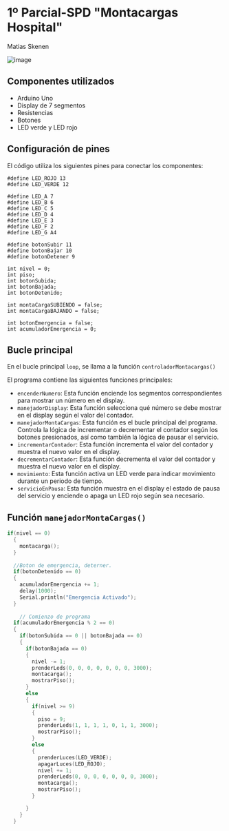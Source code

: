 # 1º Parcial-SPD "Montacargas Hospital"


Matias Skenen

![image](![image](https://github.com/matiastaoskn/PARCIAL-SPD1/assets/93952537/595affb1-f87a-4114-bf52-f3020b48a78f))

## Componentes utilizados

- Arduino Uno
- Display de 7 segmentos
- Resistencias
- Botones
- LED verde y LED rojo

## Configuración de pines

El código utiliza los siguientes pines para conectar los componentes:

```
#define LED_ROJO 13
#define LED_VERDE 12

#define LED_A 7
#define LED_B 6
#define LED_C 5
#define LED_D 4
#define LED_E 3
#define LED_F 2
#define LED_G A4

#define botonSubir 11
#define botonBajar 10
#define botonDetener 9

int nivel = 0;
int piso;
int botonSubida;
int botonBajada;
int botonDetenido;

int montaCargaSUBIENDO = false;
int montaCargaBAJANDO = false;

int botonEmergencia = false;
int acumuladorEmergencia = 0;
```


## Bucle principal

En el bucle principal `loop`, se llama a la función `controladorMontacargas()` 


El programa contiene las siguientes funciones principales:

- `encenderNumero`: Esta función enciende los segmentos correspondientes para mostrar un número en el display.
- `manejadorDisplay`: Esta función selecciona qué número se debe mostrar en el display según el valor del contador.
- `manejadorMontaCargas`: Esta función es el bucle principal del programa. Controla la lógica de incrementar o decrementar el contador según los botones presionados, así como también la lógica de pausar el servicio.
- `incrementarContador`: Esta función incrementa el valor del contador y muestra el nuevo valor en el display.
- `decrementarContador`: Esta función decrementa el valor del contador y muestra el nuevo valor en el display.
- `movimiento`: Esta función activa un LED verde para indicar movimiento durante un periodo de tiempo.
- `servicioEnPausa`: Esta función muestra en el display el estado de pausa del servicio y enciende o apaga un LED rojo según sea necesario.


## Función `manejadorMontaCargas()`
```cpp
if(nivel == 0)
  {
    montacarga();
  }
  
  //Boton de emergencia, deterner.
  if(botonDetenido == 0)
  {
    acumuladorEmergencia += 1;
    delay(1000);
    Serial.println("Emergencia Activado");
  }
  
	// Comienzo de programa
  if(acumuladorEmergencia % 2 == 0)
  {
    if(botonSubida == 0 || botonBajada == 0)
    {
      if(botonBajada == 0)
      {
        nivel -= 1;
        prenderLeds(0, 0, 0, 0, 0, 0, 0, 3000);
        montacarga();
        mostrarPiso();
      }
      else
      {
        if(nivel >= 9)
        {
          piso = 9;
          prenderLeds(1, 1, 1, 1, 0, 1, 1, 3000);
          mostrarPiso();
        }
        else
        {
          prenderLuces(LED_VERDE);
          apagarLuces(LED_ROJO);
          nivel += 1;
          prenderLeds(0, 0, 0, 0, 0, 0, 0, 3000);
          montacarga();
          mostrarPiso();
        }

      }
    }
  }
```



